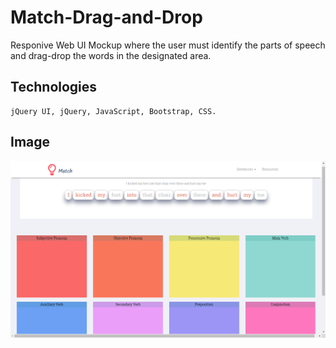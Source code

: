 # Match-Drag-and-Drop
Responive Web UI Mockup where the user must identify the parts of speech and drag-drop the words in the designated area.



## Technologies
```
jQuery UI, jQuery, JavaScript, Bootstrap, CSS.
```


 ## Image 
![alt text](resources/images-git/11_1.png)
